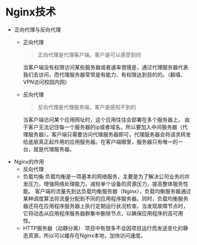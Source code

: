 <!--
 * @Author: rooterShip
 * @Date: 2023-09-10 18:05:44
 * @LastEditors: rooterShip
 * @LastEditTime: 2023-09-10 18:26:01
-->
# Nginx技术
- 正向代理与反向代理
  - 正向代理
    >正向代理是代理客户端，客户是可以感受到的<br>
    
    当客户端没有权限访问某些服务器或者速率很慢是，通过代理服务器代表我们去访问，而代理服务器常常是有能力、有权限达到目的的。（翻墙、VPN访问校园内网）
  - 反向代理
    > 反向代理是代理服务端，客户是感知不到的

    当客户端访问某个应用网址时，这个应用往往会部署在多个服务器上， 由于客户无法记住每一个服务器的ip或者域名，所以要加入中间服务器（代理服务器）。客户端只需要访问代理服务器即可，代理服务器会将请求转发给底层真正起作用的应用服务器。在客户端眼里，服务器只有唯一的一台，就是代理服务器。
- Nginx的作用
  - 反向代理
  - 负载均衡
    负载均衡是一项基本的网络服务，主要是为了解决公司业务的并发压力，增强网络处理能力，减轻单个设备的资源压力，提高整体服务性能。
    客户端的流量先到达负载均衡服务器（Nginx），负载均衡服务器通过某种调度算法将流量分配到不同的应用程序服务器。同时，负载均衡服务器还将在应用程序服务器上执行定期运行状况检查。当发现故障节点时，它将动态从应用程序服务器群集中删除节点，以确保应用程序的高可用性。
  - HTTP服务器（动静分离）
    项目中有很多不会因项目运行而发送变化的静态资源，所以可以缓存在Nginx本地，加快访问速度。